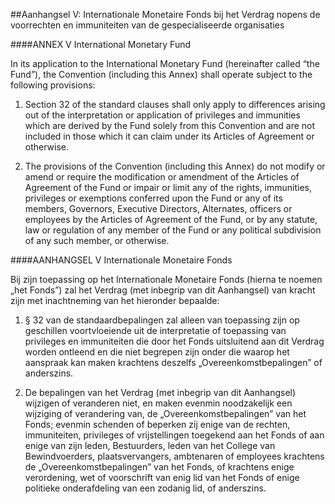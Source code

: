<meta http-equiv='Content-Type' content='text/html; charset=utf-8' />

##Aanhangsel V: Internationale Monetaire Fonds bij het Verdrag nopens de voorrechten en immuniteiten van de gespecialiseerde organisaties

####ANNEX V International Monetary Fund

In its application to the International Monetary Fund (hereinafter called “the Fund”), the Convention (including this Annex) shall operate subject to the following provisions: 

1. Section 32 of the standard clauses shall only apply to differences arising out of the interpretation or application of privileges and immunities which are derived by the Fund solely from this Convention and are not included in those which it can claim under its Articles of Agreement or otherwise.  

2. The provisions of the Convention (including this Annex) do not modify or amend or require the modification or amendment of the Articles of Agreement of the Fund or impair or limit any of the rights, immunities, privileges or exemptions conferred upon the Fund or any of its members, Governors, Executive Directors, Alternates, officers or employees by the Articles of Agreement of the Fund, or by any statute, law or regulation of any member of the Fund or any political subdivision of any such member, or otherwise.     

####AANHANGSEL V Internationale Monetaire Fonds

Bij zijn toepassing op het Internationale Monetaire Fonds (hierna te noemen „het Fonds”) zal het Verdrag (met inbegrip van dit Aanhangsel) van kracht zijn met inachtneming van het hieronder bepaalde: 

1. § 32 van de standaardbepalingen zal alleen van toepassing zijn op geschillen voortvloeiende uit de interpretatie of toepassing van privileges en immuniteiten die door het Fonds uitsluitend aan dit Verdrag worden ontleend en die niet begrepen zijn onder die waarop het aanspraak kan maken krachtens deszelfs „Overeenkomstbepalingen” of anderszins.  

2. De bepalingen van het Verdrag (met inbegrip van dit Aanhangsel) wijzigen of veranderen niet, en maken evenmin noodzakelijk een wijziging of verandering van, de „Overeenkomstbepalingen” van het Fonds; evenmin schenden of beperken zij enige van de rechten, immuniteiten, privileges of vrijstellingen toegekend aan het Fonds of aan enige van zijn leden, Bestuurders, leden van het College van Bewindvoerders, plaatsvervangers, ambtenaren of employees krachtens de „Overeenkomstbepalingen” van het Fonds, of krachtens enige verordening, wet of voorschrift van enig lid van het Fonds of enige politieke onderafdeling van een zodanig lid, of anderszins.     
